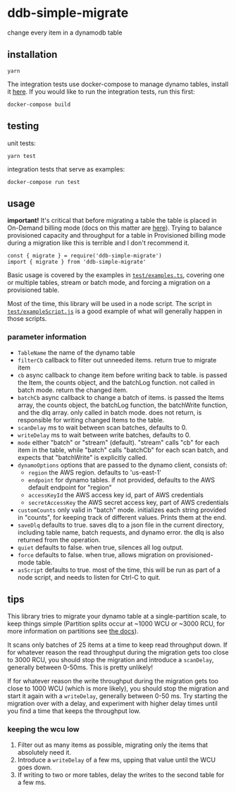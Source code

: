 # ddb-simple-migrate
change every item in a dynamodb table

## installation

```
yarn
```

The integration tests use docker-compose to manage dynamo tables,
install it [here](https://docs.docker.com/compose/install/). If
you would like to run the integration tests, run this first:

```
docker-compose build
```

## testing

unit tests:

```
yarn test
```

integration tests that serve as examples:

```
docker-compose run test
```

## usage

**important!** It's critical that before migrating a table the table is placed
in On-Demand billing mode (docs on this matter are [here](https://docs.aws.amazon.com/amazondynamodb/latest/developerguide/HowItWorks.ReadWriteCapacityMode.html)).
Trying to balance provisioned capacity and throughput for a table in Provisioned
billing mode during a migration like this is terrible and I don't recommend it.

```
const { migrate } = require('ddb-simple-migrate')
import { migrate } from 'ddb-simple-migrate'
```

Basic usage is covered by the examples in [`test/examples.ts`](test/examples.ts),
covering one or multiple tables, stream or batch mode, and forcing a migration
on a provisioned table.

Most of the time, this library will be used in a node script. The script in
[`test/exampleScript.js`](test/exampleScript.js) is a good example of what
will generally happen in those scripts.

### parameter information

* `TableName` the name of the dynamo table
* `filterCb` callback to filter out unneeded items. return true to migrate item
* `cb` async callback to change item before writing back to table. is passed the Item,
  the counts object, and the batchLog function. not called in batch mode. return the changed item.
* `batchCb` async callback to change a batch of items. is passed the Items array, the
  counts object, the batchLog function, the batchWrite function, and the dlq array. only called in
  batch mode. does not return, is responsible for writing changed Items to the table.
* `scanDelay` ms to wait between scan batches, defaults to 0.
* `writeDelay` ms to wait between write batches, defaults to 0.
* `mode` either "batch" or "stream" (default). "stream" calls "cb" for each item in
  the table, while "batch" calls "batchCb" for each scan batch, and expects that "batchWrite" is
  explicitly called.
* `dynamoOptions` options that are passed to the dynamo client, consists of:
  * `region` the AWS region. defaults to 'us-east-1'
  * `endpoint` for dynamo tables. if not provided, defaults to the AWS default endpoint for "region"
  * `accessKeyId` the AWS access key id, part of AWS credentials
  * `secretAccessKey` the AWS secret access key, part of AWS credentials
* `customCounts` only valid in "batch" mode. initializes each string provided in
  "counts", for keeping track of different values. Prints them at the end.
* `saveDlq` defaults to true. saves dlq to a json file in the current directory,
  including table name, batch requests, and dynamo error. the dlq is also returned from the operation.
* `quiet` defaults to false. when true, silences all log output.
* `force` defaults to false. when true, allows migration on provisioned-mode table.
* `asScript` defaults to true. most of the time, this will be run as part of a node
  script, and needs to listen for Ctrl-C to quit.

## tips

This library tries to migrate your dynamo table at a single-partition scale, to
keep things simple (Partition splits occur at ~1000 WCU or ~3000 RCU, for more
information on partitions see [the docs](https://docs.aws.amazon.com/amazondynamodb/latest/developerguide/HowItWorks.Partitions.html)).

It scans only batches of 25 items at a time to keep read throughput down. If
for whatever reason the read throughput during the migration gets too close to
3000 RCU, you should stop the migration and introduce a `scanDelay`, generally
between 0-50ms. This is pretty unlikely!

If for whatever reason the write throughput during the migration gets too close
to 1000 WCU (which is more likely), you should stop the migration and start it
again with a `writeDelay`, generally between 0-50 ms. Try starting the migration
over with a delay, and experiment with higher delay times until you find a time
that keeps the throughput low.

### keeping the wcu low

1. Filter out as many items as possible, migrating only the items that absolutely
need it.
2. Introduce a `writeDelay` of a few ms, upping that value until the WCU goes down.
3. If writing to two or more tables, delay the writes to the second table for a
few ms.